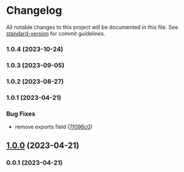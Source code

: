 # Changelog

All notable changes to this project will be documented in this file. See [standard-version](https://github.com/conventional-changelog/standard-version) for commit guidelines.

### 1.0.4 (2023-10-24)

### 1.0.3 (2023-09-05)

### 1.0.2 (2023-08-27)

### 1.0.1 (2023-04-21)


### Bug Fixes

* remove exports field ([7f096c0](https://github.com/Kikobeats/each-stream/commit/7f096c0ec91c5535de77002cc84615b2b22f528d))

## [1.0.0](https://github.com/Kikobeats/each-stream/compare/v0.0.1...v1.0.0) (2023-04-21)

### 0.0.1 (2023-04-21)
